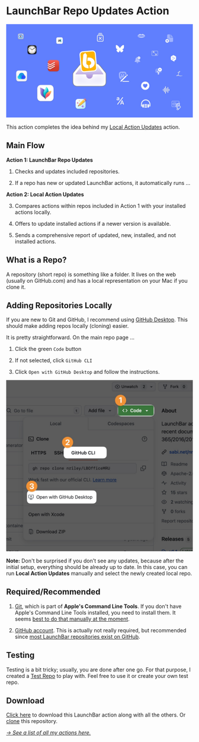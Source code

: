 # LaunchBar Repo Updates Action

<img src="https://raw.githubusercontent.com/Ptujec/LaunchBar/master/header.jpg" width="640"/>

This action completes the idea behind my [Local Action Updates](https://github.com/Ptujec/LaunchBar/tree/master/Local-Action-Updates) action.

## Main Flow

**Action 1: LaunchBar Repo Updates**

1) Checks and updates included repositories.

2) If a repo has new or updated LaunchBar actions, it automatically runs …

**Action 2: Local Action Updates**

3) Compares actions within repos included in Action 1 with your installed actions locally.

4) Offers to update installed actions if a newer version is available.

5) Sends a comprehensive report of updated, new, installed, and not installed actions.

## What is a Repo?

A repository (short repo) is something like a folder. It lives on the web (usually on GitHub.com) and has a local representation on your Mac if you clone it.

## Adding Repositories Locally

If you are new to Git and GitHub, I recommend using [GitHub Desktop](https://github.com/apps/desktop). This should make adding repos locally (cloning) easier.

It is pretty straightforward. On the main repo page …

1) Click the green `Code` button

2) If not selected, click `GitHub CLI`

3) Click `Open with GitHub Desktop` and follow the instructions.

<img src="01.jpg" width="572"/>

**Note:** Don't be surprised if you don't see any updates, because after the initial setup, everything should be already up to date. In this case, you can run **Local Action Updates** manually and select the newly created local repo.

## Required/Recommended

1) [Git](https://dev.to/milu_franz/git-explained-the-basics-igc), which is part of **Apple's Command Line Tools**. If you don't have Apple's Command Line Tools installed, you need to install them. It seems [best to do that manually at the moment](https://github.com/orgs/Homebrew/discussions/5723#discussioncomment-11185411).

2) [GitHub account](https://github.com/signup). This is actually not really required, but recommended since [most LaunchBar repositories exist on GitHub](https://github.com/topics/launchbar?o=desc&s=updated).

## Testing

Testing is a bit tricky; usually, you are done after one go. For that purpose, I created a [Test Repo](https://github.com/Ptujec/LaunchBar-Test-Repo) to play with. Feel free to use it or create your own test repo.

## Download

[Click here](https://github.com/Ptujec/LaunchBar/archive/refs/heads/master.zip) to download this LaunchBar action along with all the others. Or [clone](https://docs.github.com/en/repositories/creating-and-managing-repositories/cloning-a-repository) this repository.

*[→ See a list of all my actions here.](https://ptujec.github.io/launchbar)*
